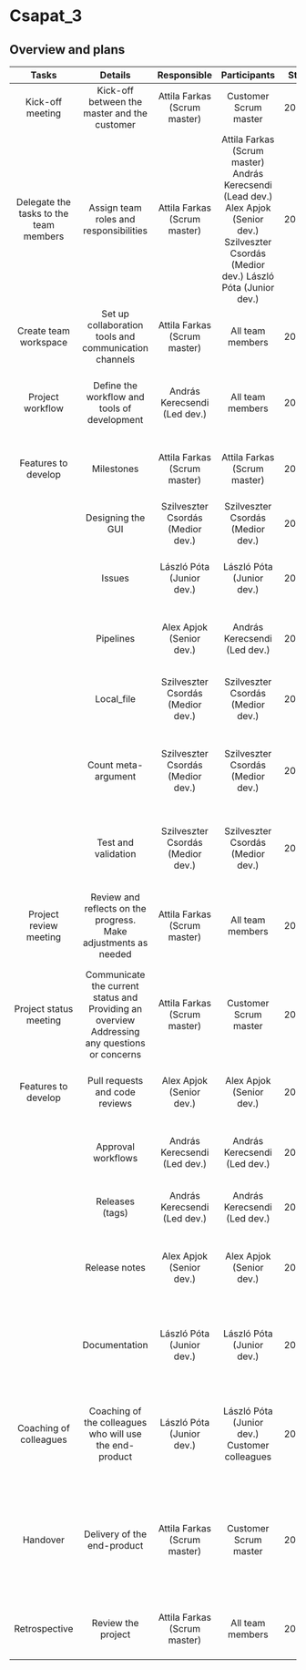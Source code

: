 # Csapat_3

## Overview and plans

|                   Tasks                  |                                                  Details                                                  |               Responsible              |                                                                              Participants                                                                             | Start date |  End date  |                                                            Goal                                                            |
|:----------------------------------------:|:---------------------------------------------------------------------------------------------------------:|:--------------------------------------:|:---------------------------------------------------------------------------------------------------------------------------------------------------------------------:|:----------:|:----------:|:--------------------------------------------------------------------------------------------------------------------------:|
|            Kick-off   meeting            |                               Kick-off between the master and   the customer                              |    Attila Farkas      (Scrum master)   |                                                                       Customer      Scrum master                                                                      | 2023.11.16 | 2023.11.16 |                                          Interpretation of customer   requirements                                         |
| Delegate   the tasks to the team members |                                  Assign team roles and   responsibilities                                 |    Attila Farkas      (Scrum master)   | Attila Farkas (Scrum   master)      András Kerecsendi (Lead dev.)      Alex Apjok (Senior dev.)      Szilveszter Csordás (Medior dev.)      László Póta (Junior dev.) | 2023.11.17 | 2023.11.17 |                         Assign tasks to team   members      Create the project timeline / workflow                         |
|          Create   team workspace         |                          Set up collaboration tools and   communication channels                          |    Attila Farkas      (Scrum master)   |                                                                            All team members                                                                           | 2023.11.17 | 2023.11.17 |                                 Establish a space for   communication and document sharing                                 |
|            Project   workflow            |                               Define the workflow and tools of   development                              |   András Kerecsendi       (Led dev.)   |                                                                            All team members                                                                           | 2023.11.17 | 2023.11.17 |                         To make a clear workflow for   milestones, sub-projects and code deployment                        |
|            Features to develop           |                                                 Milestones                                                |    Attila Farkas      (Scrum master)   |                                                                   Attila Farkas      (Scrum master)                                                                   | 2023.11.18 | 2023.11.18 |                                 Set project milestones to track progress and   achievements                                |
|                                          |                                            Designing   the GUI                                            | Szilveszter Csordás      (Medior dev.) |                                                                 Szilveszter Csordás      (Medior dev.)                                                                | 2023.11.18 | 2023.11.26 |                                         Create a user-friendly and   appealing GUI                                         |
|                                          |                                                   Issues                                                  |     László Póta      (Junior dev.)     |                                                                     László Póta      (Junior dev.)                                                                    | 2023.11.19 | 2023.11.21 |                                Implement a system for tracking and managing   project issues                               |
|                                          |                                                 Pipelines                                                 |      Alex Apjok      (Senior dev.)     |                                                                   András Kerecsendi       (Led dev.)                                                                  | 2023.11.20 | 2023.11.24 |                                  Set up continuous integration and deployment   pipelines                                  |
|                                          |                                                 Local_file                                                | Szilveszter Csordás      (Medior dev.) |                                                                 Szilveszter Csordás      (Medior dev.)                                                                | 2023.11.21 | 2023.11.21 |                          Simply use the given   resource      Use the resource, but with variables                         |
|                                          |                                           Count   meta-argument                                           | Szilveszter Csordás      (Medior dev.) |                                                                 Szilveszter Csordás      (Medior dev.)                                                                | 2023.11.22 | 2023.11.22 |                      Create N files with the resource   with the help of count meta-argument test code                     |
|                                          |                                           Test and   validation                                           | Szilveszter Csordás      (Medior dev.) |                                                                 Szilveszter Csordás      (Medior dev.)                                                                | 2023.11.23 | 2023.11.23 |                   An extra step in pipelines that   checks if the files were created or not (bash script)                  |
|         Project   review meeting         |                   Review and reflects on the   progress.      Make adjustments as needed                  |    Attila Farkas      (Scrum master)   |                                                                            All team members                                                                           | 2023.11.22 | 2023.11.22 |                  Share the individual   achievements      Discuss challenges and concerns if there is any                  |
|         Project   status meeting         | Communicate the current status   and      Providing an overview      Addressing any questions or concerns |    Attila Farkas      (Scrum master)   |                                                                       Customer      Scrum master                                                                      | 2023.11.23 | 2023.11.23 |              Maintain transparency      Ensure customer that the final deliverables will meet his requirements             |
|            Features to develop           |                                      Pull   requests and code reviews                                     |      Alex Apjok      (Senior dev.)     |                                                                     Alex Apjok      (Senior dev.)                                                                     | 2023.11.24 | 2023.11.25 |                                   Implement a system for code   review and collaboration                                   |
|                                          |                                            Approval   workflows                                           |   András Kerecsendi       (Led dev.)   |                                                                   András Kerecsendi       (Led dev.)                                                                  | 2023.11.25 | 2023.11.26 |                               Establish a process for approval   before merging code changes                               |
|                                          |                                             Releases   (tags)                                             |   András Kerecsendi       (Led dev.)   |                                                                   András Kerecsendi       (Led dev.)                                                                  | 2023.11.26 | 2023.11.27 |                                             Plan and execute version   releases                                            |
|                                          |                                               Release notes                                               |      Alex Apjok      (Senior dev.)     |                                                                     Alex Apjok      (Senior dev.)                                                                     | 2023.11.27 | 2023.11.28 |                              Document release notes for each   version to communicate changes                              |
|                                          |                                               Documentation                                               |     László Póta      (Junior dev.)     |                                                                     László Póta      (Junior dev.)                                                                    | 2023.11.28 | 2023.12.01 |                Create a comprehensive   documentation for the project which can be used during the coaching                |
|         Coaching   of colleagues         |                         Coaching of the colleagues who   will use the end-product                         |     László Póta      (Junior dev.)     |                                                        László Póta      (Junior dev.)      Customer colleagues                                                        | 2023.12.01 | 2023.12.01 |       Make sure that the usage of the   product is clear for the customer      Show the capabalities of the software       |
|                 Handover                 |                                        Delivery of the end-product                                        |    Attila Farkas      (Scrum master)   |                                                                       Customer      Scrum master                                                                      | 2023.12.02 | 2023.12.02 | Smooth and succesful transition   of project      Maintain a positive relationship with customer for future collaborations |
|               Retrospective              |                                             Review the project                                            |    Attila Farkas      (Scrum master)   |                                                                            All team members                                                                           | 2023.12.03 | 2023.12.03 |                           Review the outcomes      Reflect on the work      Discuss consequences                           |
